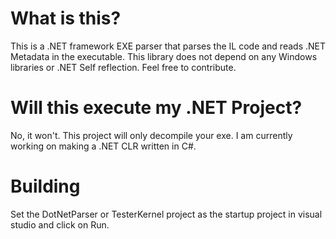# What is this?
This is a .NET framework EXE parser that parses the IL code and reads .NET Metadata in the executable. This library does not depend on any Windows libraries or .NET Self reflection.
Feel free to contribute.

# Will this execute my .NET Project?
No, it won't. This project will only decompile your exe. I am currently working on making a .NET CLR written in C#.

# Building
Set the DotNetParser or TesterKernel project as the startup project in visual studio and click on Run.
